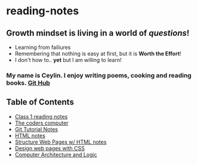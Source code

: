 # reading-notes


## Growth mindset is living in a world of *questions*!
- Learning from failiures 
- Remembering that nothing is easy at first, but it is **Worth the Effort**!
- I don't how to.. **yet** but I am willing to learn!


### My name is Ceylin. I enjoy writing poems, cooking and reading books. [Git Hub](https://github.com/CeylinBrooks)

## Table of Contents 
- [Class 1 reading notes](class1.md)
- [The coders computer](the-coders-computer.md)
- [Git Tutorial Notes](gitintro.md)
- [HTML notes](html-notes.md)
- [Structure Web Pages w/ HTML notes](Chapter-1-17-18-notes.md)
- [Design web pages with CSS](chapters-10-11.md)
- [Computer Architecture and Logic](how-computers-work.md)
